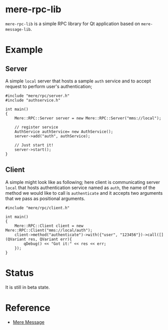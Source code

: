 # mere-rpc-lib
`mere-rpc-lib` is a simple RPC library for Qt application based on `mere-message-lib`. 

# Example
## Server

A simple `local` server that hosts a sample `auth` service and to accept request
to perform user's authentication;


```
#include "mere/rpc/server.h"
#include "authservice.h"

int main()
{
    Mere::RPC::Server server = new Mere::RPC::Server("mms://local");
    
    // register service
    AuthService authService= new AuthService();
    server->add("auth", authService);
    
    // Just start it!
    server->start();
}
```

## Client

A simple might look like as following; here client is communicating server 
`local` that hosts authentication service named as `auth`, the name of the 
method we would like to call is `authenticate` and it accepts two arguments 
that we pass as positional arguments.

```
#include "mere/rpc/client.h"

int main()
{
    Mere::RPC::Client client = new Mere::RPC::Client("mms://local/auth");
    client->method("authenticate")->with({"user", "123456"})->call([](QVariant res, QVariant err){
        qDebug() << "Got it:" << res << err;
    });
}
```

# Status
It is still in beta state.


# Reference
* [Mere Message](https://github.com/merelabs/mere-message-lib)
